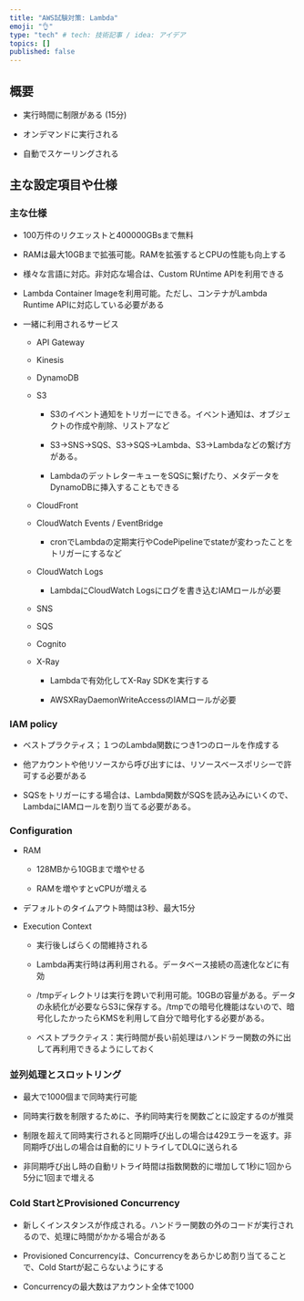 ```yaml
---
title: "AWS試験対策: Lambda"
emoji: "👌"
type: "tech" # tech: 技術記事 / idea: アイデア
topics: []
published: false
---
```


## 概要

- 実行時間に制限がある (15分)

- オンデマンドに実行される

- 自動でスケーリングされる

## 主な設定項目や仕様

### 主な仕様

- 100万件のリクエッストと400000GBsまで無料

- RAMは最大10GBまで拡張可能。RAMを拡張するとCPUの性能も向上する

- 様々な言語に対応。非対応な場合は、Custom RUntime APIを利用できる

- Lambda Container Imageを利用可能。ただし、コンテナがLambda Runtime APIに対応している必要がある

- 一緒に利用されるサービス
  
  - API Gateway
  
  - Kinesis
  
  - DynamoDB
  
  - S3
    
    - S3のイベント通知をトリガーにできる。イベント通知は、オブジェクトの作成や削除、リストアなど
    
    - S3→SNS→SQS、S3→SQS→Lambda、S3→Lambdaなどの繋げ方がある。
    
    - LambdaのデットレターキューをSQSに繋げたり、メタデータをDynamoDBに挿入することもできる
  
  - CloudFront
  
  - CloudWatch Events / EventBridge
    
    - cronでLambdaの定期実行やCodePipelineでstateが変わったことをトリガーにするなど
  
  - CloudWatch Logs
    
    - LambdaにCloudWatch Logsにログを書き込むIAMロールが必要
  
  - SNS
  
  - SQS
  
  - Cognito
  
  - X-Ray
    
    - Lambdaで有効化してX-Ray SDKを実行する
    
    - AWSXRayDaemonWriteAccessのIAMロールが必要

### IAM policy

- ベストプラクティス；１つのLambda関数につき1つのロールを作成する

- 他アカウントや他リソースから呼び出すには、リソースベースポリシーで許可する必要がある

- SQSをトリガーにする場合は、Lambda関数がSQSを読み込みにいくので、LambdaにIAMロールを割り当てる必要がある。

### Configuration

- RAM
  
  - 128MBから10GBまで増やせる
  
  - RAMを増やすとvCPUが増える

- デフォルトのタイムアウト時間は3秒、最大15分

- Execution Context
  
  - 実行後しばらくの間維持される
  
  - Lambda再実行時は再利用される。データベース接続の高速化などに有効
  
  - /tmpディレクトリは実行を跨いで利用可能。10GBの容量がある。データの永続化が必要ならS3に保存する。/tmpでの暗号化機能はないので、暗号化したかったらKMSを利用して自分で暗号化する必要がある。
  
  - ベストプラクティス：実行時間が長い前処理はハンドラー関数の外に出して再利用できるようにしておく

### 並列処理とスロットリング

- 最大で1000個まで同時実行可能

- 同時実行数を制限するために、予約同時実行を関数ごとに設定するのが推奨

- 制限を超えて同時実行されると同期呼び出しの場合は429エラーを返す。非同期呼び出しの場合は自動的にリトライしてDLQに送られる

- 非同期呼び出し時の自動リトライ時間は指数関数的に増加して1秒に1回から5分に1回まで増える

### Cold StartとProvisioned Concurrency

- 新しくインスタンスが作成される。ハンドラー関数の外のコードが実行されるので、処理に時間がかかる場合がある

- Provisioned Concurrencyは、Concurrencyをあらかじめ割り当てることで、Cold Startが起こらないようにする

- Concurrencyの最大数はアカウント全体で1000